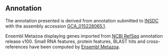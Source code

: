 **Annotation**
----------

The annotation presented is derived from annotation submitted to
[INSDC](http://www.insdc.org) with the assembly accession [GCA\_015228065.1](http://www.ebi.ac.uk/ena/data/view/GCA_015228065.1).

Ensembl Metazoa displaying genes imported from [NCBI RefSeq](https://www.ncbi.nlm.nih.gov/genome/annotation_euk/Penaeus_monodon/100) annotation release v100.
Small RNA features, protein features, BLAST hits and cross-references have been
computed by [Ensembl Metazoa](https://metazoa.ensembl.org/info/genome/annotation/index.html).
